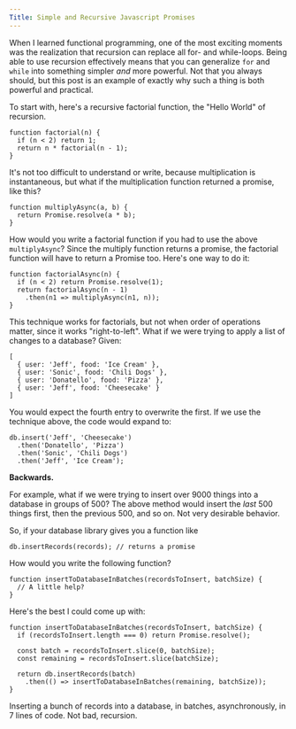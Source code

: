 ```yaml
---
Title: Simple and Recursive Javascript Promises
---
```


When I learned functional programming, one of the most exciting moments was the realization that recursion can replace all for- and while-loops. Being able to use recursion effectively means that you can generalize `for` and `while` into something simpler _and_ more powerful. Not that you always should, but this post is an example of exactly why such a thing is both powerful and practical.

To start with, here's a recursive factorial function, the "Hello World" of recursion.

    function factorial(n) {
      if (n < 2) return 1;
      return n * factorial(n - 1);
    }

It's not too difficult to understand or write, because multiplication is instantaneous, but what if the multiplication function returned a promise, like this?

    function multiplyAsync(a, b) {
      return Promise.resolve(a * b);
    }

How would you write a factorial function if you had to use the above `multiplyAsync`? Since the multiply function returns a promise, the factorial function will have to return a Promise too. Here's one way to do it:

    function factorialAsync(n) {
      if (n < 2) return Promise.resolve(1);
      return factorialAsync(n - 1)
        .then(n1 => multiplyAsync(n1, n));
    }

This technique works for factorials, but not when order of operations matter, since it works "right-to-left". What if we were trying to apply a list of changes to a database? Given:

    [
      { user: 'Jeff', food: 'Ice Cream' },
      { user: 'Sonic', food: 'Chili Dogs' },
      { user: 'Donatello', food: 'Pizza' },
      { user: 'Jeff', food: 'Cheesecake' }
    ]

You would expect the fourth entry to overwrite the first. If we use the technique above, the code would expand to:

    db.insert('Jeff', 'Cheesecake')
      .then('Donatello', 'Pizza')
      .then('Sonic', 'Chili Dogs')
      .then('Jeff', 'Ice Cream');

**Backwards.**

For example, what if we were trying to insert over 9000 things into a database in groups of 500? The above method would insert the _last_ 500 things first, then the previous 500, and so on. Not very desirable behavior.

So, if your database library gives you a function like

    db.insertRecords(records); // returns a promise

How would you write the following function?

    function insertToDatabaseInBatches(recordsToInsert, batchSize) {
      // A little help?
    }

Here's the best I could come up with:

    function insertToDatabaseInBatches(recordsToInsert, batchSize) {
      if (recordsToInsert.length === 0) return Promise.resolve();

      const batch = recordsToInsert.slice(0, batchSize);
      const remaining = recordsToInsert.slice(batchSize);

      return db.insertRecords(batch)
        .then(() => insertToDatabaseInBatches(remaining, batchSize));
    }

Inserting a bunch of records into a database, in batches, asynchronously, in 7 lines of code. Not bad, recursion.

